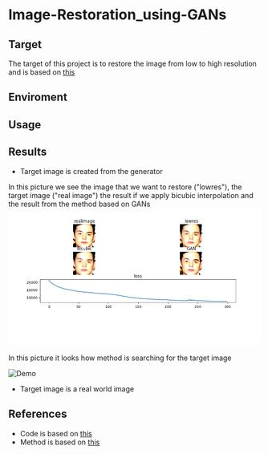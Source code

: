 # Image-Restoration_using-GANs

## Target
The target of this project is to restore the image from low to high resolution and is based on [this](https://arxiv.org/pdf/2005.14036.pdf)
## Enviroment

## Usage
## Results
- Target image is created from the generator

In this picture we see the image that we want to restore ("lowres"), the target image ("real image") the result if we apply      bicubic interpolation and the result from the method based on GANs
![Demo](assets/Figure_1.png)

In this picture it looks how method is searching for the target image

![Demo](assets/animation.gif)


- Target image is a real world image


## References
- Code is based on [this](https://colab.research.google.com/github/tensorflow/hub/blob/master/examples/colab/tf_hub_generative_image_module.ipynb#scrollTo=KUu4vOt5zI9d)
- Method is based on [this](https://arxiv.org/pdf/2005.14036.pdf)
